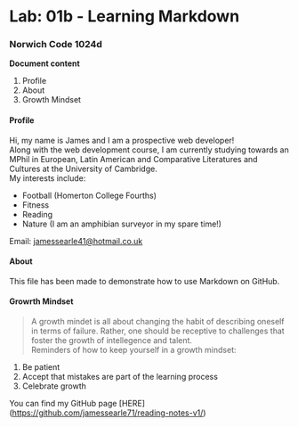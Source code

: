 # Lab: 01b - Learning Markdown

### Norwich Code 1024d

**Document content**

1. Profile
2. About
3. Growth Mindset

#### Profile
Hi, my name is James and I am a prospective web developer!  
Along with the web development course, I am currently studying towards an MPhil in European, Latin American and Comparative Literatures and Cultures at the University of Cambridge.  
My interests include:

- Football (Homerton College Fourths)
- Fitness
- Reading
- Nature (I am an amphibian surveyor in my spare time!)  

Email: jamessearle41@hotmail.co.uk

#### About  
This file has been made to demonstrate how to use Markdown on GitHub. 

#### Growrth Mindset  
> A growth mindet is all about changing the habit of describing oneself in terms of failure. Rather, one should be receptive to challenges that foster the growth of intellegence and talent.  
Reminders of how to keep yourself in a growth mindset:
1. Be patient
2. Accept that mistakes are part of the learning process 
3. Celebrate growth

You can find my GitHub page [HERE] (https://github.com/jamessearle71/reading-notes-v1/)
